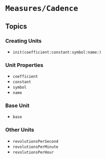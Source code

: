 # ``Measures/Cadence``

## Topics

### Creating Units

- ``init(coefficient:constant:symbol:name:)``

### Unit Properties

- ``coefficient``
- ``constant``
- ``symbol``
- ``name``

### Base Unit

- ``base``

### Other Units

- ``revolutionsPerSecond``
- ``revolutionsPerMinute``
- ``revolutionsPerHour``
